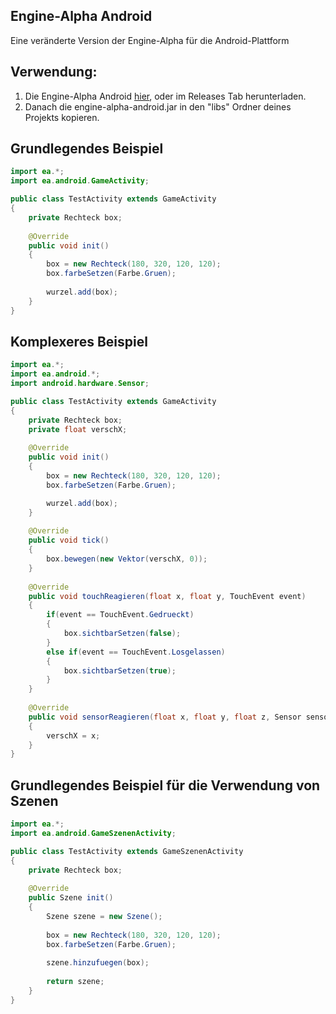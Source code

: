 ## Engine-Alpha Android
Eine veränderte Version der Engine-Alpha für die Android-Plattform

## Verwendung:
1. Die Engine-Alpha Android [hier](https://github.com/skatermichi/engine-alpha-android/releases/download/0.9/engine-alpha-android.jar), oder im Releases Tab herunterladen.
2. Danach die engine-alpha-android.jar in den "libs" Ordner deines Projekts kopieren.

## Grundlegendes Beispiel
```java
import ea.*;
import ea.android.GameActivity;

public class TestActivity extends GameActivity 
{
	private Rechteck box;
	
	@Override
	public void init() 
	{
        box = new Rechteck(180, 320, 120, 120);
        box.farbeSetzen(Farbe.Gruen);
        
        wurzel.add(box);
	}
}
```

## Komplexeres Beispiel
```java
import ea.*;
import ea.android.*;
import android.hardware.Sensor;

public class TestActivity extends GameActivity 
{
	private Rechteck box;
	private float verschX;
	
    @Override
    public void init() 
    {
        box = new Rechteck(180, 320, 120, 120);
        box.farbeSetzen(Farbe.Gruen);

        wurzel.add(box);
    }
    
    @Override
    public void tick()
    {
    	box.bewegen(new Vektor(verschX, 0));
    }
    
    @Override
    public void touchReagieren(float x, float y, TouchEvent event)
	{
		if(event == TouchEvent.Gedrueckt)
		{
			box.sichtbarSetzen(false);
		}
		else if(event == TouchEvent.Losgelassen)
		{
			box.sichtbarSetzen(true);
		}
	}
	
    @Override
	public void sensorReagieren(float x, float y, float z, Sensor sensor)
	{
		verschX = x;
	}
}
```

## Grundlegendes Beispiel für die Verwendung von Szenen
```java
import ea.*;
import ea.android.GameSzenenActivity;

public class TestActivity extends GameSzenenActivity
{
	private Rechteck box;
	
	@Override
	public Szene init() 
	{
		Szene szene = new Szene();
		
		box = new Rechteck(180, 320, 120, 120);
        box.farbeSetzen(Farbe.Gruen);
		
        szene.hinzufuegen(box);
        
        return szene;
	}
}
```